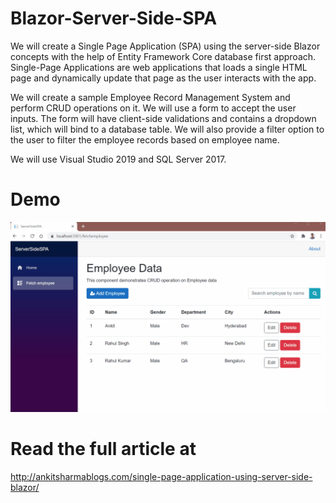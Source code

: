 # Blazor-Server-Side-SPA
We will create a Single Page Application (SPA) using the server-side Blazor concepts with the help of Entity Framework Core database first approach. Single-Page Applications are web applications that loads a single HTML page and dynamically update that page as the user interacts with the app.

We will create a sample Employee Record Management System and perform CRUD operations on it. We will use a form to accept the user inputs. The form will have client-side validations and contains a dropdown list, which will bind to a database table. We will also provide a filter option to the user to filter the employee records based on employee name.

We will use Visual Studio 2019 and SQL Server 2017.

# Demo

![Demo](https://github.com/AnkitSharma-007/Blazor-Server-Side-SPA/blob/master/Output/BlazorServerDemo.gif)


# Read the full article at
http://ankitsharmablogs.com/single-page-application-using-server-side-blazor/
